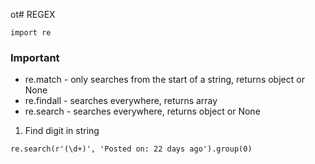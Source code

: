 ot# REGEX

```
import re
```

### Important

* re.match - only searches from the start of a string, returns object or None
* re.findall - searches everywhere, returns array
* re.search - searches everywhere, returns object or None

1. Find digit in string
```
re.search(r'(\d+)', 'Posted on: 22 days ago').group(0)
```